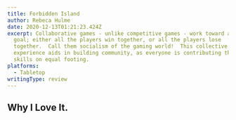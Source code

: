 ```yaml
---
title: Forbidden Island
author: Rebeca Hulme
date: 2020-12-13T01:21:23.424Z
excerpt: Collaborative games - unlike competitive games - work toward a common
  goal; either all the players win together, or all the players lose
  together.  Call them socialism of the gaming world!  This collective
  experience aids in building community, as everyone is contributing their
  skills on equal footing.
platforms:
  - Tabletop
writingType: review
---
```


## Why I Love It.
